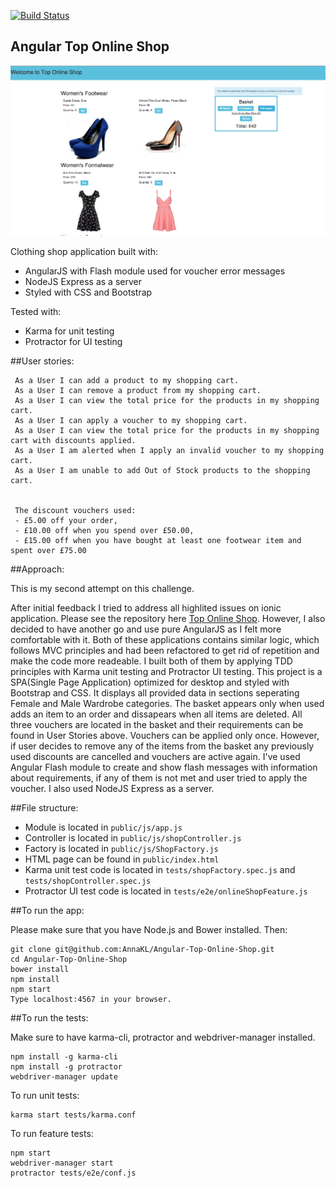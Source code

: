 [![Build Status](https://travis-ci.org/AnnaKL/Angular-Top-Online-Shop.svg?branch=master)](https://travis-ci.org/AnnaKL/Angular-Top-Online-Shop)

## Angular Top Online Shop

![Picture 1](public/img/screenshot1.png)

Clothing shop application built with:
* AngularJS with Flash module used for voucher error messages
* NodeJS Express as a server
* Styled with CSS and Bootstrap

Tested with:
* Karma for unit testing
* Protractor for UI testing

##User stories:

```
 As a User I can add a product to my shopping cart.
 As a User I can remove a product from my shopping cart.
 As a User I can view the total price for the products in my shopping cart.
 As a User I can apply a voucher to my shopping cart.
 As a User I can view the total price for the products in my shopping cart with discounts applied.
 As a User I am alerted when I apply an invalid voucher to my shopping cart.
 As a User I am unable to add Out of Stock products to the shopping cart.


 The discount vouchers used:
 - £5.00 off your order,
 - £10.00 off when you spend over £50.00,
 - £15.00 off when you have bought at least one footwear item and spent over £75.00
```

##Approach:

This is my second attempt on this challenge.

After initial feedback I tried to address all highlited issues on ionic application. Please see the repository here [Top Online Shop](https://github.com/AnnaKL/Top-Online-Shop).
However, I also decided to have another go and use pure AngularJS as I felt more comfortable with it.
Both of these applications contains similar logic, which follows MVC principles and had been refactored to get rid of repetition and make the code more readeable.
I built both of them by applying TDD principles with Karma unit testing and Protractor UI testing.
This project is a SPA(Single Page Application) optimized for desktop and styled with Bootstrap and CSS.
It displays all provided data in sections seperating Female and Male Wardrobe categories.
The basket appears only when used adds an item to an order and dissapears when all items are deleted.
All three vouchers are located in the basket and their requirements can be found in User Stories above. Vouchers can be applied only once. However, if user decides to remove any of the items from the basket any previously used discounts are cancelled and vouchers are active again. I've used Angular Flash module to create and show flash messages with information about requirements, if any of them is not met and user tried to apply the voucher.
I also used NodeJS Express as a server.

##File structure:

* Module is located in ```public/js/app.js```
* Controller is located in ```public/js/shopController.js```
* Factory is located in ```public/js/ShopFactory.js```
* HTML page can be found in ```public/index.html```
* Karma unit test code is located in ```tests/shopFactory.spec.js``` and ```tests/shopController.spec.js```
* Protractor UI test code is located in ```tests/e2e/onlineShopFeature.js```


##To run the app:

Please make sure that you have Node.js and Bower installed. Then:
```
git clone git@github.com:AnnaKL/Angular-Top-Online-Shop.git
cd Angular-Top-Online-Shop
bower install
npm install
npm start
Type localhost:4567 in your browser.
```

##To run the tests:

Make sure to have karma-cli, protractor and webdriver-manager installed.
```
npm install -g karma-cli
npm install -g protractor
webdriver-manager update
```

To run unit tests:
```
karma start tests/karma.conf
```

To run feature tests:
```
npm start
webdriver-manager start
protractor tests/e2e/conf.js
```